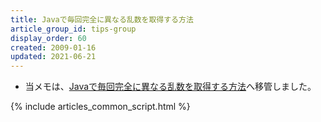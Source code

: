 ```yaml
---
title: Javaで毎回完全に異なる乱数を取得する方法
article_group_id: tips-group
display_order: 60
created: 2009-01-16
updated: 2021-06-21
---
```

- 当メモは、[Javaで毎回完全に異なる乱数を取得する方法](https://thinktwice.tech/it/java/how_to_get_a_completely_different_random_number_each_time/)へ移管しました。

{% include articles_common_script.html %}
